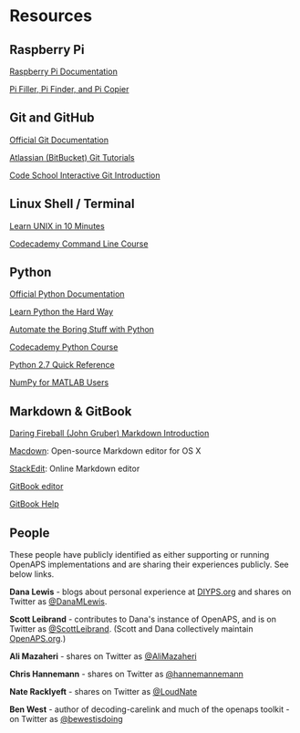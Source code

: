 # Resources

## Raspberry Pi
[Raspberry Pi Documentation](https://www.raspberrypi.org/documentation/)

[Pi Filler, Pi Finder, and Pi Copier](http://ivanx.com/raspberrypi/)

## Git and GitHub

[Official Git Documentation](https://git-scm.com/doc)

[Atlassian (BitBucket) Git Tutorials](https://www.atlassian.com/git/)

[Code School Interactive Git Introduction](https://try.github.io/)

## Linux Shell / Terminal

[Learn UNIX in 10 Minutes](http://freeengineer.org/learnUNIXin10minutes.html)

[Codecademy Command Line Course](https://www.codecademy.com/en/courses/learn-the-command-line)

## Python

[Official Python Documentation](https://docs.python.org/2/)

[Learn Python the Hard Way](http://learnpythonthehardway.org/book/index.html)

[Automate the Boring Stuff with Python](https://automatetheboringstuff.com/)

[Codecademy Python Course](https://www.codecademy.com/tracks/python)

[Python 2.7 Quick Reference](http://rgruet.free.fr/PQR27/PQR2.7.html)

[NumPy for MATLAB Users](http://mathesaurus.sourceforge.net/matlab-numpy.html)

## Markdown & GitBook
[Daring Fireball (John Gruber) Markdown Introduction](http://daringfireball.net/projects/markdown/)

[Macdown](http://macdown.uranusjr.com/): Open-source Markdown editor for OS X

[StackEdit](https://stackedit.io/): Online Markdown editor

[GitBook editor](https://www.gitbook.com/)

[GitBook Help](http://help.gitbook.com/)

## People

These people have publicly identified as either supporting or running OpenAPS implementations and are sharing their experiences publicly. See below links. 

<b>Dana Lewis</b> - blogs about personal experience at [DIYPS.org](http://DIYPS.org) and shares on Twitter as [@DanaMLewis](http://twitter.com/danamlewis). 

<b>Scott Leibrand</b> - contributes to Dana's instance of OpenAPS, and is on Twitter as [@ScottLeibrand](http://twitter.com/scottleibrand). (Scott and Dana collectively maintain [OpenAPS.org](http://openaps.org).)

<b>Ali Mazaheri</b> - shares on Twitter as [@AliMazaheri](http://twitter.com/alimazaheri)

<b>Chris Hannemann</b> - shares on Twitter as [@hannemannemann](http://twitter.com/hannemannemann)

<b>Nate Racklyeft</b> - shares on Twitter as [@LoudNate](http://twitter.com/loudnate)

<b>Ben West</b> - author of decoding-carelink and much of the openaps toolkit - on Twitter as [@bewestisdoing](http://twitter.com/bewestisdoing)
